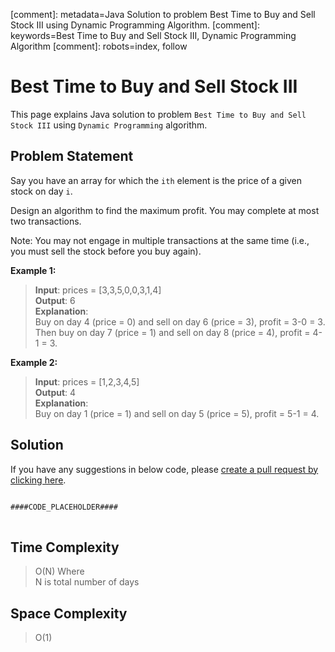 [comment]: metadata=Java Solution to problem Best Time to Buy and Sell Stock III using Dynamic Programming Algorithm.
[comment]: keywords=Best Time to Buy and Sell Stock III, Dynamic Programming Algorithm
[comment]: robots=index, follow


<h1>Best Time to Buy and Sell Stock III</h1>
<p>
This page explains Java solution to problem <code class="inline">Best Time to Buy and Sell Stock III</code> using <code class="inline">Dynamic Programming</code> algorithm.
</p>


<h2 class="heading">Problem Statement</h2>
<p>
Say you have an array for which the <code class="inline">ith</code> element is the price of a given stock on day <code class="inline">i</code>.
</p>
<p>
Design an algorithm to find the maximum profit. You may complete at most two transactions.
</p>
<p>
Note: You may not engage in multiple transactions at the same time (i.e., you must sell the stock before you buy again).
</p>

<b>Example 1:</b>
<blockquote>
<p>
<b>Input</b>: prices = [3,3,5,0,0,3,1,4]<br/>
<b>Output</b>: 6<br/>
<b>Explanation</b>: <br/>
Buy on day 4 (price = 0) and sell on day 6 (price = 3), profit = 3-0 = 3. <br />
Then buy on day 7 (price = 1) and sell on day 8 (price = 4), profit = 4-1 = 3. <br />
</p>
</blockquote>

<b>Example 2:</b>
<blockquote>
<p>
<b>Input</b>: prices = [1,2,3,4,5]<br/>
<b>Output</b>: 4<br/>
<b>Explanation</b>: <br />
Buy on day 1 (price = 1) and sell on day 5 (price = 5), profit = 5-1 = 4.
</p>
</blockquote>


<h2 class="heading">Solution</h2>
If you have any suggestions in below code, please <a href="####LINK_PLACEHOLDER####" target="_blank" rel="noopener noreferrer" class="absolute">create a pull request by clicking here</a>.
<pre>
<code class="language-java">
####CODE_PLACEHOLDER####
</code>
</pre>


<h2 class="heading">Time Complexity</h2>
<blockquote>
<p>
O(N) Where <br />
N is total number of days
</p>
</blockquote>


<h2 class="heading">Space Complexity</h2>
<blockquote>
<p>O(1)</p>
</blockquote>